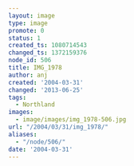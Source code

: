```yaml
---
layout: image
type: image
promote: 0
status: 1
created_ts: 1080714543
changed_ts: 1372159376
node_id: 506
title: IMG_1978
author: anj
created: '2004-03-31'
changed: '2013-06-25'
tags:
  - Northland
images:
  - image/images/img_1978-506.jpg
url: "/2004/03/31/img_1978/"
aliases:
  - "/node/506/"
date: '2004-03-31'
---
```


